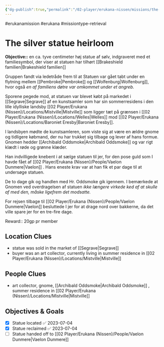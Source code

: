 ```yaml
---
{"dg-publish":true,"permalink":"/02-player/erukana-nissen/missions/the-silver-statue-heirloom-mission-1/","title":"The silver statue heirloom"}
---
```


#erukanamission  #erukana #missiontype-retrieval

# The silver statue heirloom
**Objective::** en ca. tyve centimeter høj statue af sølv, indgraveret med et familiesymbol, der viser at statuen har tilhørt [[Brakeshield familien\|Brakeshield familien]]

Gruppen fandt via ledetråde frem til at Statuen var gået tabt under en flytning mellem [[Pembroke\|Pembroke]] og [[Wolfenburg\|Wolfenburg]], hvor også *en af familiens døtre var omkommet under et angreb.*

Sporene pegede mod, at statuen var blevet købt på markedet i [[Segrave\|Segrave]] af en kunstsamler som har sin sommerresidens i den lille idylliske landsby [[02 Player/Erukana (Nissen)/Locations/Mistville\|Mistville]] som ligger tæt på grænsen i [[02 Player/Erukana (Nissen)/Locations/Welles\|Welles]] mod [[02 Player/Erukana (Nissen)/Locations/Baroniet Eresby\|Baroniet Eresby]].

I landsbyen mødte de kunstsamleren, som viste sig at være en ældre gnome og tidligere købmand, der nu har trukket sig tilbage og lever af hans formue. Gnomen hedder [[Archibald Oddsmoke\|Archibald Oddsmoke]] og var rigt klædt i røde og grønne klæder. 

Han indvilligede knebent i at sælge statuen til jer, for den pose guld som I havde fået af [[02 Player/Erukana (Nissen)/People/Vaelon Dunmere\|Vaelon]] . Hans eneste krav var at han fik et par dage til at undersøge statuen.
 
De to dage gik og handlen med Hr. Oddsmoke gik igennem. I bemærkede at Gnomen ved overdragelsen af statuen *ikke længere virkede ked af at skulle af med den, måske ligefrem det modsatte.*

For rejsen tilbage til [[02 Player/Erukana (Nissen)/People/Vaelon Dunmere\|Vaelon]] besluttede I jer for at drage nord over bakkerne, da det ville spare jer for en tre-fire dage.

Reward:: 20gp pr member

## Location Clues
- statue was sold in the market of [[Segrave\|Segrave]]
- buyer was an art collector, currently living in summer residence in [[02 Player/Erukana (Nissen)/Locations/Mistville\|Mistville]] 

## People Clues 
- art collector, gnome, [[Archibald Oddsmoke\|Archibald Oddsmoke]] , summer residence in [[02 Player/Erukana (Nissen)/Locations/Mistville\|Mistville]] 

## Objectives & Goals 
- [x] Statue located ✅ 2023-07-04
- [x] Statue reclaimed ✅ 2023-07-04
- [ ] Statue handed off to [[02 Player/Erukana (Nissen)/People/Vaelon Dunmere\|Vaelon Dunmere]] 